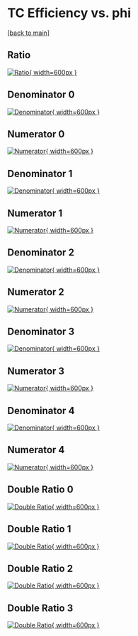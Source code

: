 # TC Efficiency vs. phi

[[back to main](./)]



## Ratio

[![Ratio](../mtv/var/TC_loweta_11_-1_eff_phi.png){ width=600px }](../mtv/var/TC_loweta_11_-1_eff_phi.pdf)

## Denominator 0

[![Denominator](../mtv/den/TC_loweta_11_-1_eff_phi_den0.png){ width=600px }](../mtv/den/TC_loweta_11_-1_eff_phi_den0.pdf)

## Numerator 0

[![Numerator](../mtv/num/TC_loweta_11_-1_eff_phi_num0.png){ width=600px }](../mtv/num/TC_loweta_11_-1_eff_phi_num0.pdf)

## Denominator 1

[![Denominator](../mtv/den/TC_loweta_11_-1_eff_phi_den1.png){ width=600px }](../mtv/den/TC_loweta_11_-1_eff_phi_den1.pdf)

## Numerator 1

[![Numerator](../mtv/num/TC_loweta_11_-1_eff_phi_num1.png){ width=600px }](../mtv/num/TC_loweta_11_-1_eff_phi_num1.pdf)

## Denominator 2

[![Denominator](../mtv/den/TC_loweta_11_-1_eff_phi_den2.png){ width=600px }](../mtv/den/TC_loweta_11_-1_eff_phi_den2.pdf)

## Numerator 2

[![Numerator](../mtv/num/TC_loweta_11_-1_eff_phi_num2.png){ width=600px }](../mtv/num/TC_loweta_11_-1_eff_phi_num2.pdf)

## Denominator 3

[![Denominator](../mtv/den/TC_loweta_11_-1_eff_phi_den3.png){ width=600px }](../mtv/den/TC_loweta_11_-1_eff_phi_den3.pdf)

## Numerator 3

[![Numerator](../mtv/num/TC_loweta_11_-1_eff_phi_num3.png){ width=600px }](../mtv/num/TC_loweta_11_-1_eff_phi_num3.pdf)

## Denominator 4

[![Denominator](../mtv/den/TC_loweta_11_-1_eff_phi_den4.png){ width=600px }](../mtv/den/TC_loweta_11_-1_eff_phi_den4.pdf)

## Numerator 4

[![Numerator](../mtv/num/TC_loweta_11_-1_eff_phi_num4.png){ width=600px }](../mtv/num/TC_loweta_11_-1_eff_phi_num4.pdf)

## Double Ratio 0

[![Double Ratio](../mtv/ratio/TC_loweta_11_-1_eff_phi_ratio0.png){ width=600px }](../mtv/ratio/TC_loweta_11_-1_eff_phi_ratio0.pdf)

## Double Ratio 1

[![Double Ratio](../mtv/ratio/TC_loweta_11_-1_eff_phi_ratio1.png){ width=600px }](../mtv/ratio/TC_loweta_11_-1_eff_phi_ratio1.pdf)

## Double Ratio 2

[![Double Ratio](../mtv/ratio/TC_loweta_11_-1_eff_phi_ratio2.png){ width=600px }](../mtv/ratio/TC_loweta_11_-1_eff_phi_ratio2.pdf)

## Double Ratio 3

[![Double Ratio](../mtv/ratio/TC_loweta_11_-1_eff_phi_ratio3.png){ width=600px }](../mtv/ratio/TC_loweta_11_-1_eff_phi_ratio3.pdf)

